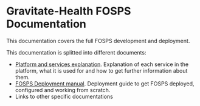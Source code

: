 # Gravitate-Health FOSPS Documentation

This documentation covers the full FOSPS development and deployment.

This documentation is splitted into different documents:
- [Platform and services explanation](./services/README.md). Explanation of each service in the platform, what it is used for and how to get further information about them.
- [FOSPS Deployment manual](./deployment/README.md). Deployment guide to get FOSPS deployed, configured and working from scratch. 
- Links to other specific documentations

